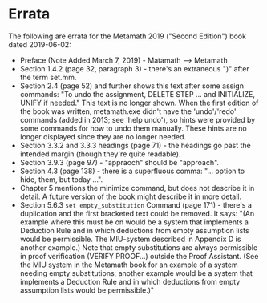 # Errata

The following are errata for the Metamath 2019 ("Second Edition") book
dated 2019-06-02:

* Preface (Note Added March 7, 2019) - Matamath --> Metamath
* Section 1.4.2 (page 32, paragraph 3) -
  there's an extraneous ")" after the term set.mm.
* Section 2.4 (page 52) and further shows this text after some assign commands:
  "To undo the assignment, DELETE STEP ... and INITIALIZE, UNIFY if needed."
  This text is no longer shown.
  When the first edition of the book was written, metamath.exe didn't have
  the 'undo'/'redo' commands (added in 2013; see 'help undo'), so hints
  were provided by some commands for how to undo them manually.
  These hints are no longer displayed since they are no longer needed.
* Section 3.3.2 and 3.3.3 headings (page 71) - the headings go past
  the intended margin (though they're quite readable).
* Section 3.9.3 (page 97) - "appraoch" should be "approach".
* Section 4.3 (page 138) - there is a superfluous comma:
  "... option to hide, them, but today ...".
* Chapter 5 mentions the minimize command, but does not describe it
  in detail. A future version of the book might describe it in more detail.
* Section 5.6.3 `set empty_substitution` Command (page 171) -
  there's a duplication and the first bracketed text could be removed.
  It says:
  "(An example where this must be on would
  be a system that implements a Deduction Rule and in which deductions from
  empty assumption lists would be permissible. The MIU-system described in
  Appendix D is another example.) Note that empty substitutions are always
  permissible in proof verification (VERIFY PROOF...) outside the Proof
  Assistant. (See the MIU system in the Metamath book for an example of
  a system needing empty substitutions; another example would be a system
  that implements a Deduction Rule and in which deductions from empty
  assumption lists would be permissible.)"
